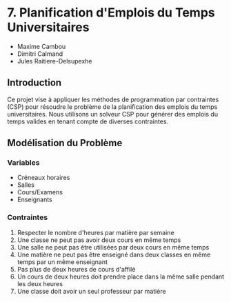 # 7. Planification d'Emplois du Temps Universitaires

- Maxime Cambou
- Dimitri Calmand
- Jules Raitiere-Delsupexhe

## Introduction

Ce projet vise à appliquer les méthodes de programmation par contraintes (CSP) pour résoudre le problème de la planification des emplois du temps universitaires. Nous utilisons un solveur CSP pour générer des emplois du temps valides en tenant compte de diverses contraintes.

## Modélisation du Problème

### Variables
- Créneaux horaires
- Salles
- Cours/Examens
- Enseignants

### Contraintes
1. Respecter le nombre d'heures par matière par semaine
2. Une classe ne peut pas avoir deux cours en même temps
3. Une salle ne peut pas être utilisées par deux cours en même temps
4. Une matière ne peut pas être enseigné dans deux classes en même temps par un même enseignant
5. Pas plus de deux heures de cours d'affilé
6. Un cours de deux heures doit prendre place dans la même salle pendant les deux heures
7. Une classe doit avoir un seul professeur par matière
8. Minimiser les trous dans l'emploi du temps pour les élèves
9. Minimiser les cours de fin de journée (de 17h à 18h)
10. Minimiser les cours d'une seule heure, favoriser les cours de deux heures

### Choix du Solveur
- OR-Tools

### Définition des données du problème
- Matières et nombre d'heures hebdomadaires
- Enseignants et matières attribuées
- Créneaux horaires disponibles
- Nombre de classes et salles

### Création du modèle CSP
- Création des variables : matières, créneaux horaires, classes, salles
- Définition des contraintes
- Minimisation des trous, des cours tardifs, et favorisation des cours de deux heures

## Résolution du Problème
- Exécution du solveur avec une limite de temps
- Affichage des résultats pour chaque classe

## Conclusion
Ce projet démontre l'application des méthodes de programmation par contraintes pour résoudre un problème complexe de planification d'emplois du temps universitaires. Le modèle peut être adapté et étendu pour inclure d'autres contraintes ou préférences spécifiques.
